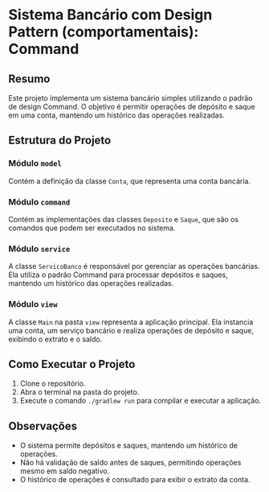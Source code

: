 # Sistema Bancário com Design Pattern (comportamentais): Command

## Resumo

Este projeto implementa um sistema bancário simples utilizando o padrão de design Command. O objetivo é permitir operações de depósito e saque em uma conta, mantendo um histórico das operações realizadas.

## Estrutura do Projeto

### Módulo `model`

Contém a definição da classe `Conta`, que representa uma conta bancária.

### Módulo `command`

Contém as implementações das classes `Deposito` e `Saque`, que são os comandos que podem ser executados no sistema.

### Módulo `service`

A classe `ServicoBanco` é responsável por gerenciar as operações bancárias. Ela utiliza o padrão Command para processar depósitos e saques, mantendo um histórico das operações realizadas.

### Módulo `view`

A classe `Main` na pasta `view` representa a aplicação principal. Ela instancia uma conta, um serviço bancário e realiza operações de depósito e saque, exibindo o extrato e o saldo.

## Como Executar o Projeto

1. Clone o repositório.
2. Abra o terminal na pasta do projeto.
3. Execute o comando `./gradlew run` para compilar e executar a aplicação.

## Observações

- O sistema permite depósitos e saques, mantendo um histórico de operações.
- Não há validação de saldo antes de saques, permitindo operações mesmo em saldo negativo.
- O histórico de operações é consultado para exibir o extrato da conta.
